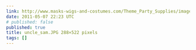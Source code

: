 ```yaml
---
link: http://www.masks-wigs-and-costumes.com/Theme_Party_Supplies/images/uncle_sam.JPG
date: 2011-05-07 22:23 UTC
# published: false
published: true
title: uncle_sam.JPG 288×522 pixels
tags: []
---
```



